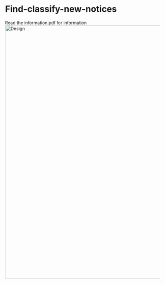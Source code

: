# Find-classify-new-notices
Read the information.pdf for information
<img width="824" alt="Design" src="https://user-images.githubusercontent.com/97786915/217268632-c31af937-2809-414c-bf7a-3b1dd8ec5c7f.png">
